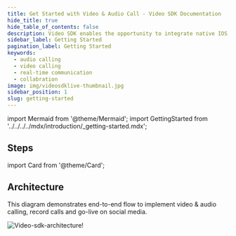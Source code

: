 ```yaml
---
title: Get Started with Video & Audio Call - Video SDK Documentation
hide_title: true
hide_table_of_contents: false
description: Video SDK enables the opportunity to integrate native IOS, Android & Web SDKs to add live video & audio conferencing to your applications.
sidebar_label: Getting Started
pagination_label: Getting Started
keywords:
  - audio calling
  - video calling
  - real-time communication
  - collabration
image: img/videosdklive-thumbnail.jpg
sidebar_position: 1
slug: getting-started
---
```


import Mermaid from '@theme/Mermaid';
import GettingStarted from '../../../../mdx/introduction/\_getting-started.mdx';

<GettingStarted title="Get Started with Java Script" />

## Steps

import Card from '@theme/Card';

<div class="container guide-steps-block">
  <div class="row ">
    <div class="col col--6">
      <Card heading="1. Get your API key and Secret" link="/javascript/guide/video-and-audio-calling-api-sdk/signup-and-create-api" description="Generate your API key and Secret from Video SDK." />
    </div>
     <div class="col col--6">
      <Card heading="2. Client Setup for JavaScript" link="/javascript/guide/video-and-audio-calling-api-sdk/javascript-sdk" description="Easy to integrate SDK with cross-channel support." />
    </div>
  </div>
  <div class="row ">
   <div class="col col--6" >
      <Card heading="3. Authentication and Tokens" link="/javascript/guide/video-and-audio-calling-api-sdk/server-setup" description="Setup secured server authentication and authorization."  />
    </div>
    <div class="col col--6">
      <Card heading="4. Start a Voice / Video Call" link="/javascript/guide/video-and-audio-calling-api-sdk/quick-start" description="Get started with step by step guide of integrating Video SDK." />
    </div>
  </div>
  <div class="row ">
   <div class="col col--6" >
      <Card heading="5. Basic Features" link="/javascript/guide/video-and-audio-calling-api-sdk/features/start-join-meeting" description="Explore basic features such as join, leave and customise."  />
    </div>
    <div class="col col--6">
      <Card heading="6. Advanced Features" link="/javascript/guide/video-and-audio-calling-api-sdk/features/play-external-video" description="Explore advanced features such as screen sharing, recording and live streaming." />
    </div>
  </div>
</div>

## Architecture

This diagram demonstrates end-to-end flow to implement video & audio calling, record calls and go-live on social media.

![Video-sdk-architecture!](/img/video-sdk-archietecture.svg)

